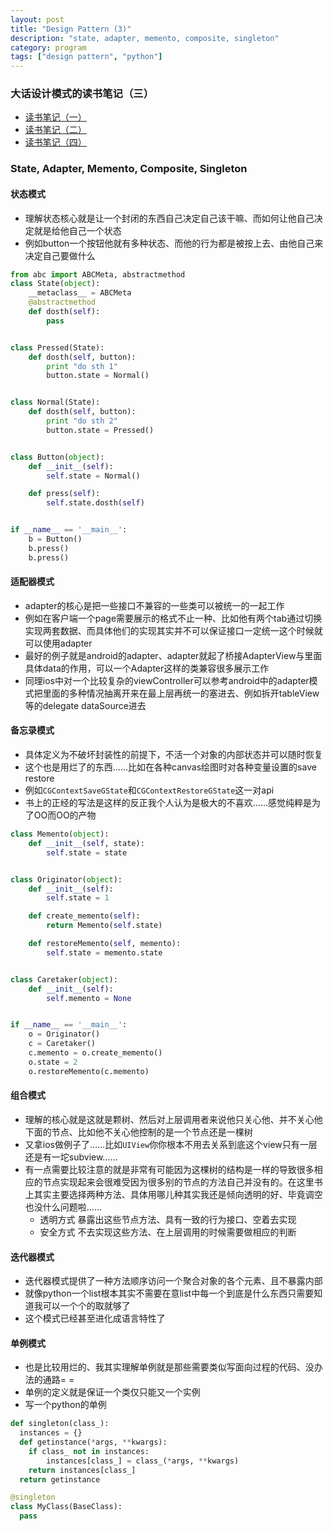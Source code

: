 ```yaml
---
layout: post
title: "Design Pattern (3)"
description: "state, adapter, memento, composite, singleton"
category: program
tags: ["design pattern", "python"]
---
```


### 大话设计模式的读书笔记（三）
  * [读书笔记（一）](http://snorlaxzxz.com/program/2014/10/11/design-pattern-0/)
  * [读书笔记（二）](http://snorlaxzxz.com/program/2014/10/11/design-pattern-1/)
  * [读书笔记（四）](http://snorlaxzxz.com/program/2014/10/11/design-pattern-3/)


### State, Adapter, Memento, Composite, Singleton

#### 状态模式
  * 理解状态核心就是让一个封闭的东西自己决定自己该干嘛、而如何让他自己决定就是给他自己一个状态
  * 例如button一个按钮他就有多种状态、而他的行为都是被按上去、由他自己来决定自己要做什么

  ```python
  from abc import ABCMeta, abstractmethod
  class State(object):
      __metaclass__ = ABCMeta
      @abstractmethod
      def dosth(self):
          pass


  class Pressed(State):
      def dosth(self, button):
          print "do sth 1"
          button.state = Normal()


  class Normal(State):
      def dosth(self, button):
          print "do sth 2"
          button.state = Pressed()


  class Button(object):
      def __init__(self):
          self.state = Normal()

      def press(self):
          self.state.dosth(self)


  if __name__ == '__main__':
      b = Button()
      b.press()
      b.press()

  ```

#### 适配器模式
  * adapter的核心是把一些接口不兼容的一些类可以被统一的一起工作
  * 例如在客户端一个page需要展示的格式不止一种、比如他有两个tab通过切换实现两套数据、而具体他们的实现其实并不可以保证接口一定统一这个时候就可以使用adapter
  * 最好的例子就是android的adapter、adapter就起了桥接AdapterView与里面具体data的作用，可以一个Adapter这样的类兼容很多展示工作
  * 同理ios中对一个比较复杂的viewController可以参考android中的adapter模式把里面的多种情况抽离开来在最上层再统一的塞进去、例如拆开tableView等的delegate dataSource进去

#### 备忘录模式
  * 具体定义为不破坏封装性的前提下，不活一个对象的内部状态并可以随时恢复
  * 这个也是用烂了的东西……比如在各种canvas绘图时对各种变量设置的save restore
  * 例如`CGContextSaveGState`和`CGContextRestoreGState`这一对api
  * 书上的正经的写法是这样的反正我个人认为是极大的不喜欢……感觉纯粹是为了OO而OO的产物

  ```python
  class Memento(object):
      def __init__(self, state):
          self.state = state 


  class Originator(object):
      def __init__(self):
          self.state = 1

      def create_memento(self):
          return Memento(self.state)

      def restoreMemento(self, memento):
          self.state = memento.state


  class Caretaker(object):
      def __init__(self):
          self.memento = None


  if __name__ == '__main__':
      o = Originator()
      c = Caretaker()
      c.memento = o.create_memento()
      o.state = 2
      o.restoreMemento(c.memento)

  ```

#### 组合模式
  * 理解的核心就是这就是颗树、然后对上层调用者来说他只关心他、并不关心他下面的节点、比如他不关心他控制的是一个节点还是一棵树
  * 又拿ios做例子了……比如`UIView`你你根本不用去关系到底这个view只有一层还是有一坨subview……
  * 有一点需要比较注意的就是非常有可能因为这棵树的结构是一样的导致很多相应的节点实现起来会很难受因为很多别的节点的方法自己并没有的。在这里书上其实主要选择两种方法、具体用哪儿种其实我还是倾向透明的好、毕竟调空也没什么问题啦……
    * 透明方式 暴露出这些节点方法、具有一致的行为接口、空着去实现
    * 安全方式 不去实现这些方法、在上层调用的时候需要做相应的判断

#### 迭代器模式
  * 迭代器模式提供了一种方法顺序访问一个聚合对象的各个元素、且不暴露内部
  * 就像python一个list根本其实不需要在意list中每一个到底是什么东西只需要知道我可以一个个的取就够了
  * 这个模式已经甚至进化成语言特性了

#### 单例模式
  * 也是比较用烂的、我其实理解单例就是那些需要类似写面向过程的代码、没办法的通路= =
  * 单例的定义就是保证一个类仅只能又一个实例
  * 写一个python的单例

  ```python
  def singleton(class_):
    instances = {}
    def getinstance(*args, **kwargs):
      if class_ not in instances:
          instances[class_] = class_(*args, **kwargs)
      return instances[class_]
    return getinstance

  @singleton
  class MyClass(BaseClass):
    pass
  ```